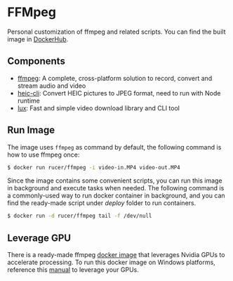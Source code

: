 # FFMpeg

Personal customization of ffmpeg and related scripts. You can find the built image in [DockerHub](https://hub.docker.com/r/rucer/ffmpeg).

## Components

* [ffmpeg](http://ffmpeg.org/): A complete, cross-platform solution to record, convert and stream audio and video
* [heic-cli](https://www.npmjs.com/package/heic-cli): Convert HEIC pictures to JPEG format, need to run with Node runtime
* [lux](https://github.com/iawia002/lux): Fast and simple video download library and CLI tool

## Run Image

The image uses `ffmpeg` as command by default, the following command is how to use ffmpeg once:

```bash
$ docker run rucer/ffmpeg -i video-in.MP4 video-out.MP4
```

Since the image contains some convenient scripts, you can run this image in background and execute tasks when needed. The following command is a commonly-used way to run docker container in background, and you can find the ready-made script under *deploy* folder to run containers.

```bash
$ docker run -d rucer/ffmpeg tail -f /dev/null
```

## Leverage GPU

There is a ready-made ffmpeg [docker image](https://hub.docker.com/layers/jrottenberg/ffmpeg/4.4.1-nvidia2004/images/sha256-b4ce143964c858fd63dae920543736b5172efdefe14d63b71f3b0fdd62a58e22) that leverages Nvidia GPUs to accelerate processing. To run this docker image on Windows platforms, reference this [manual](https://docs.nvidia.com/cuda/wsl-user-guide/index.html) to leverage your GPUs.
